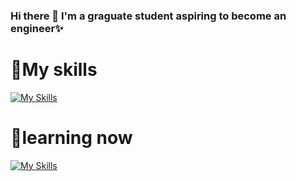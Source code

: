 ### Hi there 👋 I'm a graguate student aspiring to become an engineer✨

# 🌷My skills<br>
[![My Skills](https://skillicons.dev/icons?i=html,py,linux,latex,css,discord)](https://skillicons.dev)

# 🌱learning now<br>
[![My Skills](https://skillicons.dev/icons?i=unity,rails,js,matlab,github,fortran,cs,swift)](https://skillicons.dev)

<!--
**takoko55/takoko55** is a ✨ _special_ ✨ repository because its `README.md` (this file) appears on your GitHub profile.

Here are some ideas to get you started:

- 🔭 I’m currently working on ...
- 🌱 I’m currently learning ...
- 👯 I’m looking to collaborate on ...
- 🤔 I’m looking for help with ...
- 💬 Ask me about ...
- 📫 How to reach me: ...
- 😄 Pronouns: ...
- ⚡ Fun fact: ...
-->
